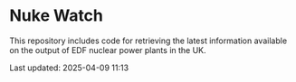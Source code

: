 # Nuke Watch

This repository includes code for retrieving the latest information available on the output of EDF nuclear power plants in the UK.

Last updated: 2025-04-09 11:13